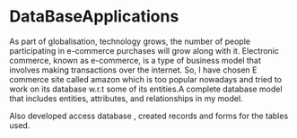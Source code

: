 # DataBaseApplications
 


As part of globalisation, technology grows, the number of people participating in e-commerce purchases will grow along with it. Electronic commerce, known as e-commerce, is a type of business model that involves making transactions over the internet. So, I have chosen E commerce site called amazon which is too popular nowadays and tried to work on its database w.r.t some of its entities.A complete database model that includes entities, attributes, and relationships in my model.

Also developed access database , created records and forms for the tables used. 


